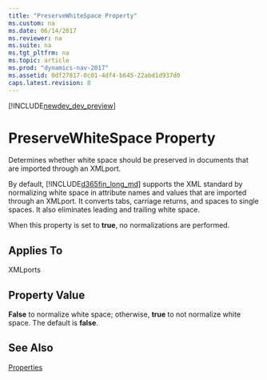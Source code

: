 ```yaml
---
title: "PreserveWhiteSpace Property"
ms.custom: na
ms.date: 06/14/2017
ms.reviewer: na
ms.suite: na
ms.tgt_pltfrm: na
ms.topic: article
ms.prod: "dynamics-nav-2017"
ms.assetid: 0df27817-0c01-4df4-b645-22abd1d937d0
caps.latest.revision: 8
---
```


[!INCLUDE[newdev_dev_preview](../includes/newdev_dev_preview.md)]

# PreserveWhiteSpace Property
Determines whether white space should be preserved in documents that are imported through an XMLport.  
  
 By default, [!INCLUDE[d365fin_long_md](../includes/d365fin_long_md.md)] supports the XML standard by normalizing white space in attribute names and values that are imported through an XMLport. It converts tabs, carriage returns, and spaces to single spaces. It also eliminates leading and trailing white space.  
  
 When this property is set to **true**, no normalizations are performed.  
  
## Applies To  
 XMLports  
  
## Property Value  
 **False** to normalize white space; otherwise, **true** to not normalize white space. The default is **false**.  
  
## See Also  
 [Properties](devenv-properties.md)